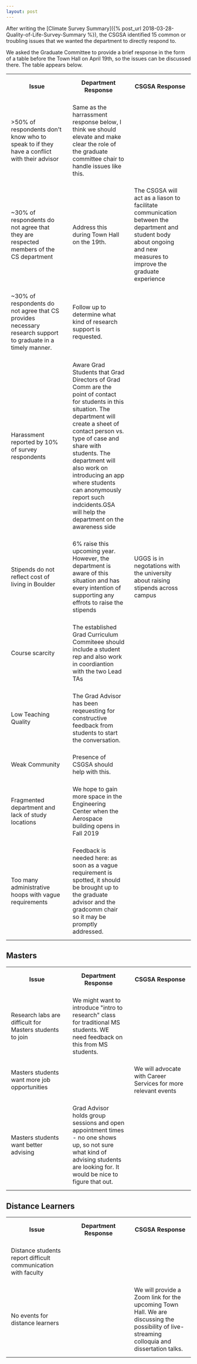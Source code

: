 ```yaml
---
layout: post
---
```


After writing the [Climate Survey Summary]({% post_url 2018-03-28-Quality-of-Life-Survey-Summary %}), the CSGSA identified 15 common or troubling issues that we wanted the department to directly respond to. 

We asked the Graduate Committee to provide a brief response in the form of a table before the Town Hall on April 19th, so the issues can be discussed there. The table appears below. 

<style>
.response table{
 width: 100%;
}

.response th,td{
 width: 30%;
 padding: 10pt;
}
</style>

<div class="response">
<table>
  <tr>
    <th>Issue</th>
    <th>Department Response</th>
    <th>CSGSA Response</th>
  </tr>
  <tr>
    <td>&gt;50% of respondents don't know who to speak to if they have a conflict with their advisor</td>
    <td>Same as the harrassment response below, I think we should elevate and make clear the role of the graduate committee chair to handle issues like this.</td>
    <td></td>
  </tr>
  <tr>
    <td>~30% of respondents do not agree that they are respected members of the CS department</td>
    <td>Address this during Town Hall on the 19th.</td>
    <td>The CSGSA will act as a liason to facilitate communication between the department and student body about ongoing and new measures to improve the graduate experience</td>
  </tr>
  <tr>
    <td>~30% of respondents do not agree that CS provides necessary research support to graduate in a timely manner.</td>
    <td>Follow up to determine what kind of research support is requested.</td>
    <td></td>
  </tr>
  <tr>
    <td>Harassment reported by 10% of survey respondents</td>
    <td>Aware Grad Students that Grad Directors of Grad Comm are the point of contact for students in this situation. The department will create a sheet of contact person vs. type of case and share with students. The department will also work on introducing an app where students can anonymously report such indcidents.GSA will help the department on the awareness side</td>
    <td></td>
  </tr>
  <tr>
    <td>Stipends do not reflect cost of living in Boulder</td>
    <td>6% raise this upcoming year. However, the department is aware of this situation and has every intention of supporting any effrots to raise the stipends</td>
    <td>UGGS is in negotations with the university about raising stipends across campus</td>
  </tr>
  <tr>
    <td>Course scarcity</td>
    <td>The established Grad Curriculum Commiteee should include a student rep and also work in coordiantion with the two Lead TAs</td>
    <td></td>
  </tr>
  <tr>
    <td>Low Teaching Quality</td>
    <td>The Grad Advisor has been reqeuesting for constructive feedback from students to start the conversation.</td>
    <td></td>
  </tr>
  <tr>
    <td>Weak Community</td>
    <td>Presence of CSGSA should help with this.</td>
    <td></td>
  </tr>
  <tr>
    <td>Fragmented department and lack of study locations</td>
    <td>We hope to gain more space in the Engineering Center when the Aerospace building opens in Fall 2019</td>
    <td></td>
  </tr>
  <tr>
    <td>Too many administrative hoops with vague requirements</td>
    <td>Feedback is needed here: as soon as a vague requirement is spotted, it should be brought up to the graduate advisor and the gradcomm chair so it may be promptly addressed.</td>
    <td></td>
  </tr>
</table>

<h2> Masters </h2>
<table>
  <tr>
    <th>Issue</th>
    <th>Department Response</th>
    <th>CSGSA Response</th>
  </tr>
  <tr>
    <td>Research labs are difficult for Masters students to join</td>
    <td>We might want to introduce "intro to research" class for traditional MS students. WE need feedback on this from MS students.</td>
    <td></td>
  </tr>
  <tr>
    <td>Masters students want more job opportunities</td>
    <td></td>
    <td>We will advocate with Career Services for more relevant events</td>
  </tr>
  <tr>
    <td>Masters students want better advising</td>
    <td>Grad Advisor holds group sessions and open appointment times - no one shows up, so not sure what kind of advising students are looking for. It would be nice to figure that out.</td>
    <td></td>
  </tr>
</table>

<h2> Distance Learners </h2>
<table>
  <tr>
    <th>Issue</th>
    <th>Department Response</th>
    <th>CSGSA Response</th>
  </tr>
  <tr>
    <td>Distance students report difficult communication with faculty</td>
    <td></td>
    <td></td>
  </tr>
  <tr>
    <td>No events for distance learners</td>
    <td></td>
    <td>We will provide a Zoom link for the upcoming Town Hall. We are discussing the possibility of live-streaming colloquia and dissertation talks.</td>
  </tr>
</table>
</div>
